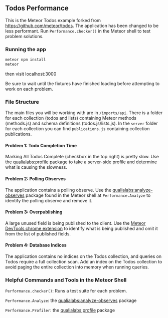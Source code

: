 ## Todos Performance
This is the Meteor Todos example forked from https://github.com/meteor/todos. The
application has been changed to be less performant. Run `Performance.checker()` in the
Meteor shell to test problem solutions.

### Running the app

```bash
meteor npm install
meteor
```
then visit localhost:3000

Be sure to wait until the fixtures have finished loading before attempting to work on each problem.

### File Structure
The main files you will be working with are in `/imports/api`. There is a folder for each collection (todos and lists) containing Meteor methods (methods.js) and schema definitions (todos.js/lists.js). In the `server` folder for each collection you can find `publications.js` containing collection publications.

#### Problem 1: Todo Completion Time
Marking All Todos Complete (checkbox in the top right) is pretty slow. Use the [qualialabs:profile](https://github.com/qualialabs/profile) package to take a server-side profile and determine what is causing the slowness.

#### Problem 2: Polling Observes
The application contains a polling observe. Use the [qualialabs:analyze-observes](https://github.com/qualialabs/analyze-observes) package found in the Meteor shell at `Performance.Analyze` to identify the polling observe and remove it.

#### Problem 3: Overpublishing
A large unused field is being published to the client. Use the [Meteor DevTools chrome extension](https://github.com/bakery/meteor-devtools) to identify what is being published and omit it from the list of published fields.

#### Problem 4: Database Indices
The application contains no indices on the Todos collection, and queries on Todos require a full collection scan. Add an index on the Todos collection to avoid paging the entire collection into memory when running queries.

### Helpful Commands and Tools in the Meteor Shell
`Performance.checker()`: Runs a test suite for each problem.

`Performance.Analyze`: the [qualialabs:analyze-observes](https://github.com/qualialabs/analyze-observes) package

`Performance.Profiler`: the [qualialabs:profile](https://github.com/qualialabs/profile) package
